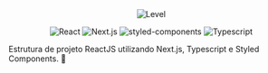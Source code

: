 <div align="center">
 
<img alt="Level" title="Level" src="https://i.imgur.com/IlHyiOl.png">
 
![React] ![Next.js] ![styled-components] ![Typescript]

</div>

Estrutura de projeto ReactJS utilizando Next.js, Typescript e Styled Components. 🚀

<!-- Bagdes -->
[styled-components]: https://img.shields.io/badge/styled--components-373a58?style=flat-square&logo=styled-components&labelColor=373a58
[React]: https://img.shields.io/badge/React-373a58?style=flat-square&logo=react&labelColor=373a58
[Next.js]: https://img.shields.io/badge/Next.js-373a58?style=flat-square&logo=next.js&labelColor=373a58
[Typescript]: https://img.shields.io/badge/Typescript-373a58?style=flat-square&logo=typescript&labelColor=373a58
